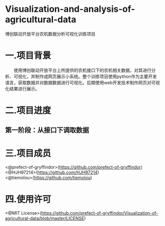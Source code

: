 # Visualization-and-analysis-of-agricultural-data
博创联动开放平台农机数据分析可视化训练项目

# 一.项目背景  
&emsp;&emsp;使用博创联动开放平台上所提供的农机接口下的农机相关数据，对其进行分析、可视化，并制作成网页展示小系统。整个训练项目使用python作为主要开发语言，获取数据并对数据数据进行可视化。后期使用web开发技术制作网页对可视化结果进行展示。  
# 二.项目进度  
## 第一阶段：从接口下调取数据  
# 三.项目成员  
<@prefect-of-gryffindor>(https://github.com/prefect-of-gryffindor)  
<@HJH97214>(https://github.com/HJH97214)  
<@tiemolou>(https://github.com/tiemolou)  
# 四.使用许可  
<@MIT License>(https://github.com/prefect-of-gryffindor/Visualization-of-agricultural-data/blob/master/LICENSE)
